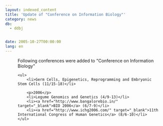 ```yaml
---
layout: indexed_content
title: 'Update of "Conference on Information Biology"'
category: news
db:
  - ddbj


date: 2005-10-27T00:00:00
lang: en
---
```


<dd>Following conferences were added to "Conference on Information Biology"

    <ul>
        <li>Germ Cells, Epigenetics, Reprogramming and Embryonic Stem Cells (11/15-18)</li>

        <p>2006</p>
        <li>Legume Genomics and Genetics (4/9-13)</li>
        <li><a href="http://www.bangalorebio.in/" target="_blank">BIO 2006</a> (6/7-9)</li>
        <li><a href="http://www.ichg2006.com/" target="_blank">11th International Congress of Human Genetics</a> (8/6-10)</li>
    </ul>
</dd>
